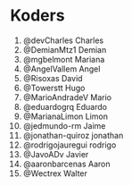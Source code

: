 # Koders

1. @devCharles Charles
2. @DemianMtz1 Demian
3. @mgbelmont Mariana
4. @AngelVallem Angel
5. @Risoxas David
6. @Towerstt Hugo
7. @MarioAndradeV Mario
8. @eduardogrq Eduardo
9. @MarianaLimon Limon
10. @jedmundo-rm Jaime
11. @jonathan-quiroz jonathan
12. @rodrigojauregui rodrigo
13. @JavoADv Javier
14. @aaronbarcenas Aaron
15. @Wectrex Walter
